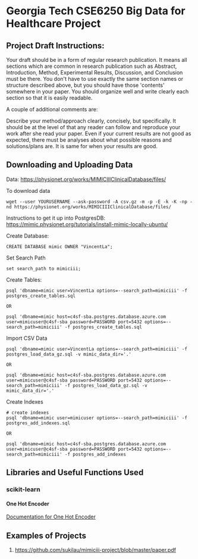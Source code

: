 # Georgia Tech CSE6250 Big Data for Healthcare Project

## Project Draft Instructions:
Your draft should be in a form of regular research publication.
It means all sections which are common in research publication such as Abstract, Introduction, Method, Experimental Results, Discussion, and Conclusion must be there. You don't have to use exactly the same section names or structure described above, but you should have those 'contents' somewhere in your paper.
You should organize well and write clearly each section so that it is easily readable.

A couple of additional comments are:

Describe your method/approach clearly, concisely, but specifically. It should be at the level of that any reader can follow and reproduce your work after she read your paper.
Even if your current results are not good as expected, there must be analyses about what possible reasons and solutions/plans are. It is same for when your results are good.

## Downloading and Uploading Data
Data: https://physionet.org/works/MIMICIIIClinicalDatabase/files/

To download data

```
wget --user YOURUSERNAME --ask-password -A csv.gz -m -p -E -k -K -np -nd https://physionet.org/works/MIMICIIIClinicalDatabase/files/
```

Instructions to get it up into PostgresDB: https://mimic.physionet.org/tutorials/install-mimic-locally-ubuntu/

Create Database:

```
CREATE DATABASE mimic OWNER "VincentLa";
```

Set Search Path
```
set search_path to mimiciii;
```

Create Tables:

```
psql 'dbname=mimic user=VincentLa options=--search_path=mimiciii' -f postgres_create_tables.sql

OR

psql 'dbname=mimic host=c4sf-sba.postgres.database.azure.com user=mimicuser@c4sf-sba password=PASSWORD port=5432 options=--search_path=mimiciii' -f postgres_create_tables.sql
```

Import CSV Data

```
psql 'dbname=mimic user=VincentLa options=--search_path=mimiciii' -f postgres_load_data_gz.sql -v mimic_data_dir='.'

OR

psql 'dbname=mimic host=c4sf-sba.postgres.database.azure.com user=mimicuser@c4sf-sba password=PASSWORD port=5432 options=--search_path=mimiciii' -f postgres_load_data_gz.sql -v mimic_data_dir='.'
```

Create Indexes

```
# create indexes
psql 'dbname=mimic user=mimicuser options=--search_path=mimiciii' -f postgres_add_indexes.sql

OR

psql 'dbname=mimic host=c4sf-sba.postgres.database.azure.com user=mimicuser@c4sf-sba password=PASSWORD port=5432 options=--search_path=mimiciii' -f postgres_add_indexes
```

## Libraries and Useful Functions Used

### scikit-learn

#### One Hot Encoder
[Documentation for One Hot Encoder](https://scikit-learn.org/stable/modules/generated/sklearn.preprocessing.OneHotEncoder.html)

## Examples of Projects
1. https://github.com/sukilau/mimiciii-project/blob/master/paper.pdf
